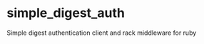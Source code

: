 simple_digest_auth
==================

Simple digest authentication client and rack middleware for ruby
